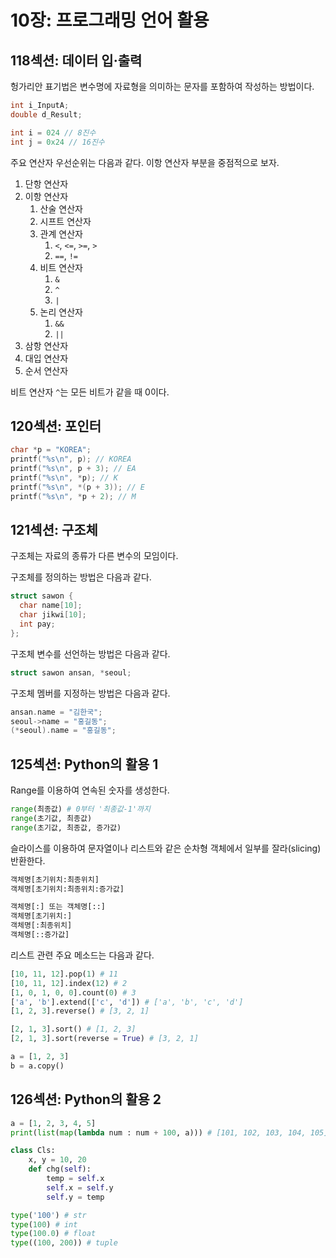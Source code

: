 # 10장: 프로그래밍 언어 활용

## 118섹션: 데이터 입·출력

헝가리안 표기법은 변수명에 자료형을 의미하는 문자를 포함하여 작성하는 방법이다.

```c
int i_InputA;
double d_Result;
```

```java
int i = 024 // 8진수
int j = 0x24 // 16진수
```

주요 연산자 우선순위는 다음과 같다. 이항 연산자 부분을 중점적으로 보자.

1. 단항 연산자
2. 이항 연산자
   1. 산술 연산자
   2. 시프트 연산자
   3. 관계 연산자
      1. `<`, `<=`, `>=`, `>`
      2. `==`, `!=`
   4. 비트 연산자
      1. `&`
      2. `^`
      3. `|`
   5. 논리 연산자
      1. `&&`
      2. `||`
3. 삼항 연산자
4. 대입 연산자
5. 순서 연산자

비트 연산자 `^`는 모든 비트가 같을 때 0이다.

## 120섹션: 포인터

```c
char *p = "KOREA";
printf("%s\n", p); // KOREA
printf("%s\n", p + 3); // EA
printf("%s\n", *p); // K
printf("%s\n", *(p + 3)); // E
printf("%s\n", *p + 2); // M
```

## 121섹션: 구조체

구조체는 자료의 종류가 다른 변수의 모임이다.

구조체를 정의하는 방법은 다음과 같다.

```c
struct sawon {
  char name[10];
  char jikwi[10];
  int pay;
};
```

구조체 변수를 선언하는 방법은 다음과 같다.

```c
struct sawon ansan, *seoul;
```

구조체 멤버를 지정하는 방법은 다음과 같다.

```c
ansan.name = "김한국";
seoul->name = "홍길동";
(*seoul).name = "홍길동";
```

## 125섹션: Python의 활용 1

Range를 이용하여 연속된 숫자를 생성한다.

```python
range(최종값) # 0부터 '최종값-1'까지
range(초기값, 최종값)
range(초기값, 최종값, 증가값)
```

슬라이스를 이용하여 문자열이나 리스트와 같은 순차형 객체에서 일부를 잘라(slicing) 반환한다.

```python
객체명[초기위치:최종위치]
객체명[초기위치:최종위치:증가값]

객체명[:] 또는 객체명[::]
객체명[초기위치:]
객체명[:최종위치]
객체명[::증가값]
```

리스트 관련 주요 메소드는 다음과 같다.

```python
[10, 11, 12].pop(1) # 11
[10, 11, 12].index(12) # 2
[1, 0, 1, 0, 0].count(0) # 3
['a', 'b'].extend(['c', 'd']) # ['a', 'b', 'c', 'd']
[1, 2, 3].reverse() # [3, 2, 1]

[2, 1, 3].sort() # [1, 2, 3]
[2, 1, 3].sort(reverse = True) # [3, 2, 1]

a = [1, 2, 3]
b = a.copy()
```

## 126섹션: Python의 활용 2

```python
a = [1, 2, 3, 4, 5]
print(list(map(lambda num : num + 100, a))) # [101, 102, 103, 104, 105]
```

```python
class Cls:
    x, y = 10, 20
    def chg(self):
        temp = self.x
        self.x = self.y
        self.y = temp
```

```python
type('100') # str
type(100) # int
type(100.0) # float
type((100, 200)) # tuple
```

